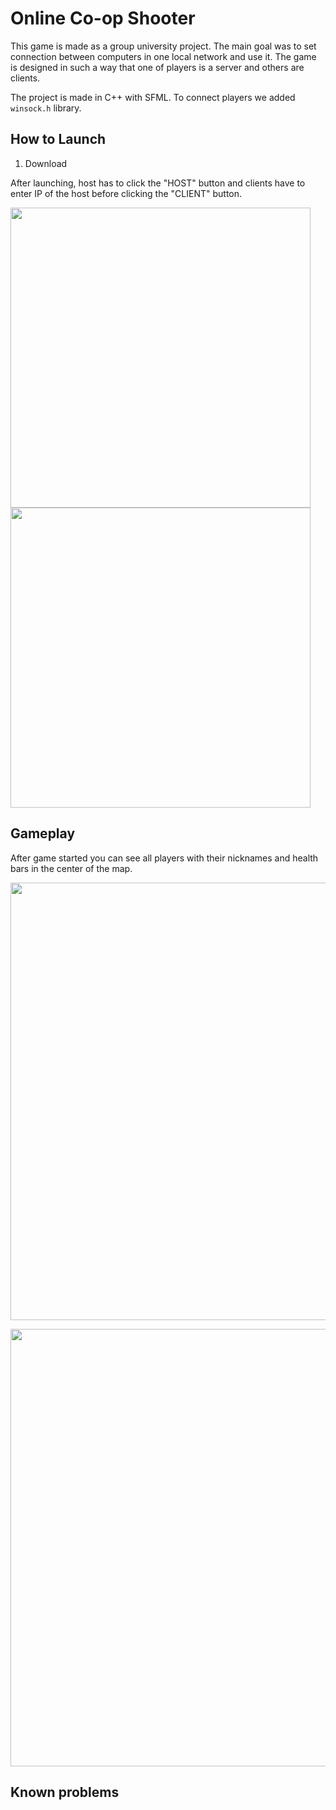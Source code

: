# Online Co-op Shooter
This game is made as a group university project. The main goal was to set connection between computers in one local network and use it. The game is designed in such a way that one of players is a server and others are clients. 

The project is made in C++ with SFML. To connect players we added ``` winsock.h ``` library.

## How to Launch
1. Download 

After launching, host has to click the "HOST" button and clients have to enter IP of the host before clicking the "CLIENT" button.

<p float="left">
<img src="https://user-images.githubusercontent.com/64905551/136289216-82c82e0b-79be-4889-b712-a9791a8e7905.png" width="480" />
<img src="https://user-images.githubusercontent.com/64905551/136289252-5b63391d-c84b-478d-8613-5f7c96ffd2b2.png" width="480" />
</p>

## Gameplay
After game started you can see all players with their nicknames and health bars in the center of the map.  
<p align="center">
  <img class="image" src="https://user-images.githubusercontent.com/64905551/136290662-89fc4786-02d0-45d3-92d9-2e15c5586ac7.gif" width="700" margin-left="100"/>
</p>



<p align="center">
  <img class="image" src="https://user-images.githubusercontent.com/64905551/136290324-d83cf778-3399-4f4c-9610-4d9ceb03e92c.png" width="700" margin-left="100"/>
</p>

## Known problems
